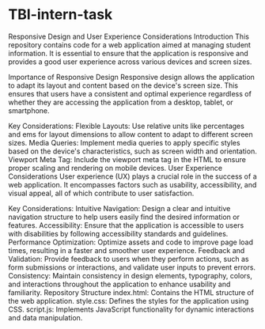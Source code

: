 # TBI-intern-task

Responsive Design and User Experience Considerations
Introduction
This repository contains code for a web application aimed at managing student information. It is essential to ensure that the application is responsive and provides a good user experience across various devices and screen sizes.

Importance of Responsive Design
Responsive design allows the application to adapt its layout and content based on the device's screen size. This ensures that users have a consistent and optimal experience regardless of whether they are accessing the application from a desktop, tablet, or smartphone.

Key Considerations:
Flexible Layouts: Use relative units like percentages and ems for layout dimensions to allow content to adapt to different screen sizes.
Media Queries: Implement media queries to apply specific styles based on the device's characteristics, such as screen width and orientation.
Viewport Meta Tag: Include the viewport meta tag in the HTML <head> to ensure proper scaling and rendering on mobile devices.
User Experience Considerations
User experience (UX) plays a crucial role in the success of a web application. It encompasses factors such as usability, accessibility, and visual appeal, all of which contribute to user satisfaction.

Key Considerations:
Intuitive Navigation: Design a clear and intuitive navigation structure to help users easily find the desired information or features.
Accessibility: Ensure that the application is accessible to users with disabilities by following accessibility standards and guidelines.
Performance Optimization: Optimize assets and code to improve page load times, resulting in a faster and smoother user experience.
Feedback and Validation: Provide feedback to users when they perform actions, such as form submissions or interactions, and validate user inputs to prevent errors.
Consistency: Maintain consistency in design elements, typography, colors, and interactions throughout the application to enhance usability and familiarity.
Repository Structure
index.html: Contains the HTML structure of the web application.
style.css: Defines the styles for the application using CSS.
script.js: Implements JavaScript functionality for dynamic interactions and data manipulation.
